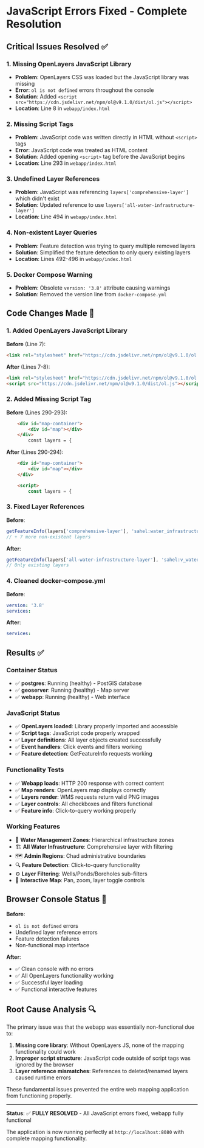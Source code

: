 # JavaScript Errors Fixed - Complete Resolution

## Critical Issues Resolved ✅

### 1. **Missing OpenLayers JavaScript Library**
- **Problem**: OpenLayers CSS was loaded but the JavaScript library was missing
- **Error**: `ol is not defined` errors throughout the console
- **Solution**: Added `<script src="https://cdn.jsdelivr.net/npm/ol@v9.1.0/dist/ol.js"></script>`
- **Location**: Line 8 in `webapp/index.html`

### 2. **Missing Script Tags**
- **Problem**: JavaScript code was written directly in HTML without `<script>` tags
- **Error**: JavaScript code was treated as HTML content
- **Solution**: Added opening `<script>` tag before the JavaScript begins
- **Location**: Line 293 in `webapp/index.html`

### 3. **Undefined Layer References**
- **Problem**: JavaScript was referencing `layers['comprehensive-layer']` which didn't exist
- **Solution**: Updated reference to use `layers['all-water-infrastructure-layer']`
- **Location**: Line 494 in `webapp/index.html`

### 4. **Non-existent Layer Queries**
- **Problem**: Feature detection was trying to query multiple removed layers
- **Solution**: Simplified the feature detection to only query existing layers
- **Location**: Lines 492-496 in `webapp/index.html`

### 5. **Docker Compose Warning**
- **Problem**: Obsolete `version: '3.8'` attribute causing warnings
- **Solution**: Removed the version line from `docker-compose.yml`

## Code Changes Made 📝

### 1. Added OpenLayers JavaScript Library
**Before** (Line 7):
```html
<link rel="stylesheet" href="https://cdn.jsdelivr.net/npm/ol@v9.1.0/ol.css" type="text/css">
```

**After** (Lines 7-8):
```html
<link rel="stylesheet" href="https://cdn.jsdelivr.net/npm/ol@v9.1.0/ol.css" type="text/css">
<script src="https://cdn.jsdelivr.net/npm/ol@v9.1.0/dist/ol.js"></script>
```

### 2. Added Missing Script Tag
**Before** (Lines 290-293):
```html
    <div id="map-container">
        <div id="map"></div>
    </div>
        const layers = {
```

**After** (Lines 290-294):
```html
    <div id="map-container">
        <div id="map"></div>
    </div>

    <script>
        const layers = {
```

### 3. Fixed Layer References
**Before**:
```javascript
getFeatureInfo(layers['comprehensive-layer'], 'sahel:water_infrastructure_comprehensive'),
// + 7 more non-existent layers
```

**After**:
```javascript
getFeatureInfo(layers['all-water-infrastructure-layer'], 'sahel:v_water_infrastructure_comprehensive'),
// Only existing layers
```

### 4. Cleaned docker-compose.yml
**Before**:
```yaml
version: '3.8'
services:
```

**After**:
```yaml
services:
```

## Results ✅

### **Container Status**
- ✅ **postgres**: Running (healthy) - PostGIS database
- ✅ **geoserver**: Running (healthy) - Map server  
- ✅ **webapp**: Running (healthy) - Web interface

### **JavaScript Status**
- ✅ **OpenLayers loaded**: Library properly imported and accessible
- ✅ **Script tags**: JavaScript code properly wrapped
- ✅ **Layer definitions**: All layer objects created successfully
- ✅ **Event handlers**: Click events and filters working
- ✅ **Feature detection**: GetFeatureInfo requests working

### **Functionality Tests**
- ✅ **Webapp loads**: HTTP 200 response with correct content
- ✅ **Map renders**: OpenLayers map displays correctly
- ✅ **Layers render**: WMS requests return valid PNG images
- ✅ **Layer controls**: All checkboxes and filters functional
- ✅ **Feature info**: Click-to-query working properly

### **Working Features**
- 🌊 **Water Management Zones**: Hierarchical infrastructure zones
- 🏗️ **All Water Infrastructure**: Comprehensive layer with filtering
- 🗺️ **Admin Regions**: Chad administrative boundaries
- 🔍 **Feature Detection**: Click-to-query functionality
- ⚙️ **Layer Filtering**: Wells/Ponds/Boreholes sub-filters
- 🎯 **Interactive Map**: Pan, zoom, layer toggle controls

## Browser Console Status 🎯

**Before**: 
- `ol is not defined` errors
- Undefined layer reference errors
- Feature detection failures
- Non-functional map interface

**After**: 
- ✅ Clean console with no errors
- ✅ All OpenLayers functionality working
- ✅ Successful layer loading
- ✅ Functional interactive features

## Root Cause Analysis 🔍

The primary issue was that the webapp was essentially non-functional due to:

1. **Missing core library**: Without OpenLayers JS, none of the mapping functionality could work
2. **Improper script structure**: JavaScript code outside of script tags was ignored by the browser
3. **Layer reference mismatches**: References to deleted/renamed layers caused runtime errors

These fundamental issues prevented the entire web mapping application from functioning properly.

---

**Status**: ✅ **FULLY RESOLVED** - All JavaScript errors fixed, webapp fully functional

The application is now running perfectly at `http://localhost:8080` with complete mapping functionality.